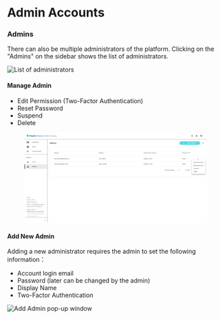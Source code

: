 # Admin Accounts

### Admins

There can also be multiple administrators of the platform. Clicking on the "Admins" on the sidebar shows the list of administrators.

![List of administrators](../../.gitbook/assets/Admin\_List.png)

#### Manage Admin



* Edit Permission (Two-Factor Authentication)
* Reset Password
* Suspend
* Delete

<figure><img src="../../.gitbook/assets/Manage_Admin.png" alt=""><figcaption></figcaption></figure>







#### Add New Admin

Adding a new administrator requires the admin to set the following information：

* Account login email
* Password (later can be changed by the admin)
* Display Name
* Two-Factor Authentication

![Add Admin pop-up window](../../.gitbook/assets/Add\_New\_Admin.png)
